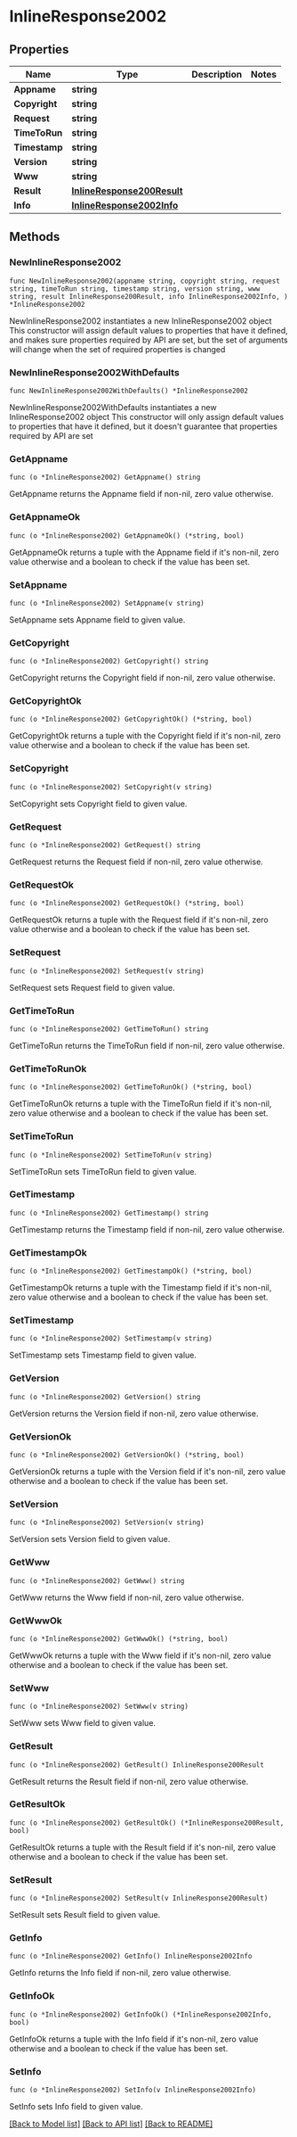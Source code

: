 # InlineResponse2002

## Properties

Name | Type | Description | Notes
------------ | ------------- | ------------- | -------------
**Appname** | **string** |  | 
**Copyright** | **string** |  | 
**Request** | **string** |  | 
**TimeToRun** | **string** |  | 
**Timestamp** | **string** |  | 
**Version** | **string** |  | 
**Www** | **string** |  | 
**Result** | [**InlineResponse200Result**](InlineResponse200Result.md) |  | 
**Info** | [**InlineResponse2002Info**](InlineResponse2002Info.md) |  | 

## Methods

### NewInlineResponse2002

`func NewInlineResponse2002(appname string, copyright string, request string, timeToRun string, timestamp string, version string, www string, result InlineResponse200Result, info InlineResponse2002Info, ) *InlineResponse2002`

NewInlineResponse2002 instantiates a new InlineResponse2002 object
This constructor will assign default values to properties that have it defined,
and makes sure properties required by API are set, but the set of arguments
will change when the set of required properties is changed

### NewInlineResponse2002WithDefaults

`func NewInlineResponse2002WithDefaults() *InlineResponse2002`

NewInlineResponse2002WithDefaults instantiates a new InlineResponse2002 object
This constructor will only assign default values to properties that have it defined,
but it doesn't guarantee that properties required by API are set

### GetAppname

`func (o *InlineResponse2002) GetAppname() string`

GetAppname returns the Appname field if non-nil, zero value otherwise.

### GetAppnameOk

`func (o *InlineResponse2002) GetAppnameOk() (*string, bool)`

GetAppnameOk returns a tuple with the Appname field if it's non-nil, zero value otherwise
and a boolean to check if the value has been set.

### SetAppname

`func (o *InlineResponse2002) SetAppname(v string)`

SetAppname sets Appname field to given value.


### GetCopyright

`func (o *InlineResponse2002) GetCopyright() string`

GetCopyright returns the Copyright field if non-nil, zero value otherwise.

### GetCopyrightOk

`func (o *InlineResponse2002) GetCopyrightOk() (*string, bool)`

GetCopyrightOk returns a tuple with the Copyright field if it's non-nil, zero value otherwise
and a boolean to check if the value has been set.

### SetCopyright

`func (o *InlineResponse2002) SetCopyright(v string)`

SetCopyright sets Copyright field to given value.


### GetRequest

`func (o *InlineResponse2002) GetRequest() string`

GetRequest returns the Request field if non-nil, zero value otherwise.

### GetRequestOk

`func (o *InlineResponse2002) GetRequestOk() (*string, bool)`

GetRequestOk returns a tuple with the Request field if it's non-nil, zero value otherwise
and a boolean to check if the value has been set.

### SetRequest

`func (o *InlineResponse2002) SetRequest(v string)`

SetRequest sets Request field to given value.


### GetTimeToRun

`func (o *InlineResponse2002) GetTimeToRun() string`

GetTimeToRun returns the TimeToRun field if non-nil, zero value otherwise.

### GetTimeToRunOk

`func (o *InlineResponse2002) GetTimeToRunOk() (*string, bool)`

GetTimeToRunOk returns a tuple with the TimeToRun field if it's non-nil, zero value otherwise
and a boolean to check if the value has been set.

### SetTimeToRun

`func (o *InlineResponse2002) SetTimeToRun(v string)`

SetTimeToRun sets TimeToRun field to given value.


### GetTimestamp

`func (o *InlineResponse2002) GetTimestamp() string`

GetTimestamp returns the Timestamp field if non-nil, zero value otherwise.

### GetTimestampOk

`func (o *InlineResponse2002) GetTimestampOk() (*string, bool)`

GetTimestampOk returns a tuple with the Timestamp field if it's non-nil, zero value otherwise
and a boolean to check if the value has been set.

### SetTimestamp

`func (o *InlineResponse2002) SetTimestamp(v string)`

SetTimestamp sets Timestamp field to given value.


### GetVersion

`func (o *InlineResponse2002) GetVersion() string`

GetVersion returns the Version field if non-nil, zero value otherwise.

### GetVersionOk

`func (o *InlineResponse2002) GetVersionOk() (*string, bool)`

GetVersionOk returns a tuple with the Version field if it's non-nil, zero value otherwise
and a boolean to check if the value has been set.

### SetVersion

`func (o *InlineResponse2002) SetVersion(v string)`

SetVersion sets Version field to given value.


### GetWww

`func (o *InlineResponse2002) GetWww() string`

GetWww returns the Www field if non-nil, zero value otherwise.

### GetWwwOk

`func (o *InlineResponse2002) GetWwwOk() (*string, bool)`

GetWwwOk returns a tuple with the Www field if it's non-nil, zero value otherwise
and a boolean to check if the value has been set.

### SetWww

`func (o *InlineResponse2002) SetWww(v string)`

SetWww sets Www field to given value.


### GetResult

`func (o *InlineResponse2002) GetResult() InlineResponse200Result`

GetResult returns the Result field if non-nil, zero value otherwise.

### GetResultOk

`func (o *InlineResponse2002) GetResultOk() (*InlineResponse200Result, bool)`

GetResultOk returns a tuple with the Result field if it's non-nil, zero value otherwise
and a boolean to check if the value has been set.

### SetResult

`func (o *InlineResponse2002) SetResult(v InlineResponse200Result)`

SetResult sets Result field to given value.


### GetInfo

`func (o *InlineResponse2002) GetInfo() InlineResponse2002Info`

GetInfo returns the Info field if non-nil, zero value otherwise.

### GetInfoOk

`func (o *InlineResponse2002) GetInfoOk() (*InlineResponse2002Info, bool)`

GetInfoOk returns a tuple with the Info field if it's non-nil, zero value otherwise
and a boolean to check if the value has been set.

### SetInfo

`func (o *InlineResponse2002) SetInfo(v InlineResponse2002Info)`

SetInfo sets Info field to given value.



[[Back to Model list]](../README.md#documentation-for-models) [[Back to API list]](../README.md#documentation-for-api-endpoints) [[Back to README]](../README.md)


